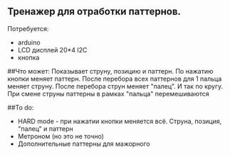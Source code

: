 ## Тренажер для отработки паттернов.

Потребуется:
- arduino
- LCD дисплей 20*4 I2C
- кнопка

##Что может:
Показывает струну, позицию и паттерн. По нажатию кнопки меняет паттерн. После перебора всех паттернов для 1 пальца меняет струну. После перебора струн меняет "палец". И так по кругу. При смене струны паттерны в рамках "пальца" перемешиваются

##To do:
- HARD mode - при нажатии кнопки меняется всё. Струна, позиция, "палец" и паттерн
- Метроном (но это не точно)
- Дополнительные паттерны для мажорного 
